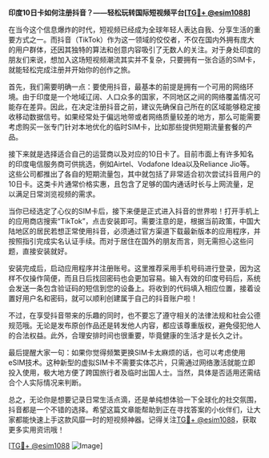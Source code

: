 **印度10日卡如何注册抖音？——轻松玩转国际短视频平台[[TG💪+ @esim1088](https://t.me/s/esim1088)]**

在当今这个信息爆炸的时代，短视频已经成为全球年轻人表达自我、分享生活的重要方式之一。而抖音（TikTok）作为这一领域的佼佼者，不仅在国内外拥有庞大的用户群体，还因其独特的算法和创意内容吸引了无数人的关注。对于身处印度的朋友们来说，想加入这场短视频潮流其实并不复杂，只要拥有一张合适的SIM卡，就能轻松完成注册并开始你的创作之旅。

首先，我们需要明确一点：要使用抖音，最基本的前提是拥有一个可用的网络环境。由于印度是一个地域辽阔、人口众多的国家，不同地区之间的网络覆盖情况可能存在差异。因此，在决定注册抖音之前，建议先确保自己所在的区域能够稳定接收移动数据信号。如果经常处于偏远地带或者网络质量较差的地方，那么可能需要考虑购买一张专门针对本地优化的临时SIM卡，比如那些提供短期流量套餐的产品。

接下来就是选择适合自己的运营商以及对应的10日卡了。目前市面上有许多知名的印度电信服务商可供挑选，例如Airtel、Vodafone Idea以及Reliance Jio等。这些公司都推出了各自的短期流量包，其中就包括了非常适合初次尝试抖音用户的10日卡。这类卡片通常价格实惠，且包含了足够的国内通话时长与上网流量，足以满足日常浏览视频的需求。

当你已经选定了心仪的SIM卡后，接下来便是正式进入抖音的世界啦！打开手机上的应用商店搜索“TikTok”，点击安装即可。需要注意的是，根据当前政策，中国大陆地区的居民若想正常使用抖音，必须通过官方渠道下载最新版本的应用程序，并按照指引完成实名认证手续。而对于居住在国外的朋友而言，则无需担心这些问题，直接安装就好。

安装完成后，启动应用程序并注册账号。这里推荐采用手机号码进行登录，因为这样不仅操作简便，而且日后找回密码也会更加容易。输入有效的印度号码后，系统会发送一条包含验证码的短信到您的设备上。将收到的代码填入相应位置，接着设置好用户名和密码，就可以顺利创建属于自己的抖音账户啦！

不过，在享受抖音带来的乐趣的同时，也不要忘了遵守相关的法律法规和社会公德规范哦。无论是发布原创作品还是转发他人内容，都应该尊重版权，避免侵犯他人的合法权益。此外，合理安排时间也很重要，毕竟健康的生活才是长久之计。

最后提醒大家一句：如果你觉得频繁更换SIM卡太麻烦的话，也可以考虑使用eSIM技术。这种新型的虚拟SIM卡不需要实体芯片，只需通过网络激活就能立即投入使用，极大地方便了跨国旅行者及临时出国人士。当然，具体是否适用还需结合个人实际情况来判断。

总之，无论你是想要记录日常生活点滴，还是单纯想体验一下全球化的社交氛围，抖音都是一个不错的选择。希望这篇文章能帮助到正在寻找答案的小伙伴们，让大家都能快速上手这款风靡一时的短视频神器。记得关注[TG💪+ @esim1088](https://t.me/s/esim1088)，获取更多实用资讯哦！

[[TG💪+ @esim1088](https://t.me/s/esim1088) ![Image](https://i.postimg.cc/4NQfJmqS/Snipaste-2025-05-13-00-14-12.png)]